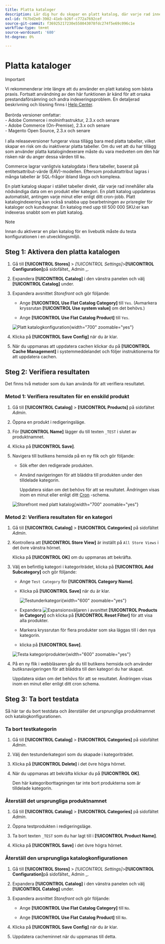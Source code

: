 ```yaml
---
title: Platta kataloger
description: Lär dig hur du skapar en platt katalog, där varje rad innehåller alla nödvändiga data om en produkt eller kategori.
exl-id: f67bd2e0-3902-41eb-b26f-c772a7692cef
source-git-commit: f36925217230e558043078fdc274f5e69c096c1e
workflow-type: tm+mt
source-wordcount: '680'
ht-degree: 0%

---
```


# Platta kataloger

>[!IMPORTANT]
>
>Vi rekommenderar inte längre att du använder en platt katalog som bästa praxis. Fortsatt användning av den här funktionen är känd för att orsaka prestandaförsämring och andra indexeringsproblem. En detaljerad beskrivning och lösning finns i [Help Center](https://experienceleague.adobe.com/docs/commerce-knowledge-base/kb/troubleshooting/miscellaneous/slow-performance-slow-and-long-running-crons.html?lang=sv-SE).<br/><br/>Berörda versioner omfattar: <br/>- Adobe Commerce i molninfrastruktur, 2.3.x och senare<br/>- Adobe Commerce (On-Premise), 2.3.x och senare<br/>- Magento Open Source, 2.3.x och senare <br/><br/>I alla releaseversioner fungerar vissa tillägg bara med platta tabeller, vilket skapar en risk om du inaktiverar platta tabeller. Om du vet att du har tillägg som använder platta katalogindexerare måste du vara medveten om den här risken när du anger dessa värden till `No`.

Commerce lagrar vanligtvis katalogdata i flera tabeller, baserat på entitetsattribut-värde (EAV)-modellen. Eftersom produktattribut lagras i många tabeller är SQL-frågor ibland långa och komplexa.

En platt katalog skapar i stället tabeller direkt, där varje rad innehåller alla nödvändiga data om en produkt eller kategori. En platt katalog uppdateras automatiskt, antingen varje minut eller enligt ditt cron-jobb. Platt katalogindexering kan också snabba upp bearbetningen av prisregler för kataloger och kundvagnar. En katalog med upp till 500 000 SKU:er kan indexeras snabbt som en platt katalog.

>[!NOTE]
>
>Innan du aktiverar en plan katalog för en livebutik måste du testa konfigurationen i en utvecklingsmiljö.

## Steg 1: Aktivera den platta katalogen

1. Gå till **[!UICONTROL Stores]** > _[!UICONTROL Settings]_>**[!UICONTROL Configuration]**&#x200B;på sidofältet_ Admin _.

1. Expandera **[!UICONTROL Catalog]** i den vänstra panelen och välj **[!UICONTROL Catalog]** under.

1. Expandera avsnittet _Storefront_ och gör följande:

   - Ange **[!UICONTROL Use Flat Catalog Category]** till `Yes`. (Avmarkera kryssrutan **[!UICONTROL Use system value]** om det behövs.)

   - Ange **[!UICONTROL Use Flat Catalog Product]** till `Yes`.

   ![Platt katalogkonfiguration](./assets/use-flat-catalog.png){width="700" zoomable="yes"}

1. Klicka på **[!UICONTROL Save Config]** när du är klar.

1. När du uppmanas att uppdatera cachen klickar du på **[!UICONTROL Cache Management]** i systemmeddelandet och följer instruktionerna för att uppdatera cachen.

## Steg 2: Verifiera resultaten

Det finns två metoder som du kan använda för att verifiera resultatet.

### Metod 1: Verifiera resultaten för en enskild produkt

1. Gå till **[!UICONTROL Catalog]** > **[!UICONTROL Products]** på sidofältet _Admin_.

1. Öppna en produkt i redigeringsläge.

1. För **[!UICONTROL Name]** lägger du till texten `_TEST` i slutet av produktnamnet.

1. Klicka på **[!UICONTROL Save]**.

1. Navigera till butikens hemsida på en ny flik och gör följande:

   - Sök efter den redigerade produkten.

   - Använd navigeringen för att bläddra till produkten under den tilldelade kategorin.

     Uppdatera sidan om det behövs för att se resultatet. Ändringen visas inom en minut eller enligt ditt [Cron](../systems/cron.md) -schema.

   ![Storefront med platt katalog](./assets/storefront-flat-catalog-enabled.png){width="700" zoomable="yes"}

### Metod 2: Verifiera resultaten för en kategori

1. Gå till **[!UICONTROL Catalog]** > **[!UICONTROL Categories]** på sidofältet _Admin_.

1. Kontrollera att **[!UICONTROL Store View]** är inställt på `All Store Views` i det övre vänstra hörnet.

   Klicka på **[!UICONTROL OK]** om du uppmanas att bekräfta.

1. Välj en befintlig kategori i kategoriträdet, klicka på **[!UICONTROL Add Subcategory]** och gör följande:

   - Ange `Test Category` för **[!UICONTROL Category Name]**.

   - Klicka på **[!UICONTROL Save]** när du är klar.

     ![Testunderkategori](./assets/catalog-flat-test-category.png){width="600" zoomable="yes"}

   - Expandera ![Expansionsväljaren](../assets/icon-display-expand.png) i avsnittet **[!UICONTROL Products in Category]** och klicka på **[!UICONTROL Reset Filter]** för att visa alla produkter.

   - Markera kryssrutan för flera produkter som ska läggas till i den nya kategorin.

   - klicka på **[!UICONTROL Save]**.

   ![Testa kategoriprodukter](./assets/catalog-flat-test-category-products.png){width="600" zoomable="yes"}

1. På en ny flik i webbläsaren går du till butikens hemsida och använder butiksnavigeringen för att bläddra till den kategori du har skapat.

   Uppdatera sidan om det behövs för att se resultatet. Ändringen visas inom en minut eller enligt ditt cron schema.

## Steg 3: Ta bort testdata

Så här tar du bort testdata och återställer det ursprungliga produktnamnet och katalogkonfigurationen.

### Ta bort testkategorin

1. Gå till **[!UICONTROL Catalog]** > **[!UICONTROL Categories]** på sidofältet _Admin_.

1. Välj den testunderkategori som du skapade i kategoriträdet.

1. Klicka på **[!UICONTROL Delete]** i det övre högra hörnet.

1. När du uppmanas att bekräfta klickar du på **[!UICONTROL OK]**.

   Den här kategoriborttagningen tar inte bort produkterna som är tilldelade kategorin.

### Återställ det ursprungliga produktnamnet

1. Gå till **[!UICONTROL Catalog]** > **[!UICONTROL Categories]** på sidofältet _Admin_.

1. Öppna testprodukten i redigeringsläge.

1. Ta bort texten `_TEST` som du har lagt till i **[!UICONTROL Product Name]**.

1. Klicka på **[!UICONTROL Save]** i det övre högra hörnet.

### Återställ den ursprungliga katalogkonfigurationen

1. Gå till **[!UICONTROL Stores]** > _[!UICONTROL Settings]_>**[!UICONTROL Configuration]**&#x200B;på sidofältet_ Admin _.

1. Expandera **[!UICONTROL Catalog]** i den vänstra panelen och välj **[!UICONTROL Catalog]** under.

1. Expandera avsnittet _Storefront_ och gör följande:

   - Ange **[!UICONTROL Use Flat Catalog Category]** till `No`.

   - Ange **[!UICONTROL Use Flat Catalog Product]** till `No`.

1. Klicka på **[!UICONTROL Save Config]** när du är klar.

1. Uppdatera cacheminnet när du uppmanas till detta.
